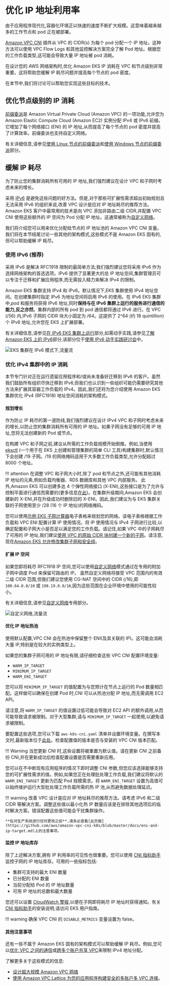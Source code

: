# 优化 IP 地址利用率

由于应用程序现代化,容器化环境正以快速的速度不断扩大规模。这意味着越来越多的工作节点和 pod 正在被部署。

[Amazon VPC CNI](../vpc-cni/) 插件从 VPC 的 CIDR(s) 为每个 pod 分配一个 IP 地址。这种方法可以使用 VPC Flow Logs 和其他监控解决方案完全了解 Pod 地址。根据您的工作负载类型,这可能会导致大量 IP 地址被 pod 消耗。

在设计您的 AWS 网络架构时,优化 Amazon EKS IP 消耗在 VPC 和节点级别非常重要。这将帮助您缓解 IP 耗尽问题并提高每个节点的 pod 密度。

在本节中,我们将讨论可以帮助您实现这些目标的技术。

## 优化节点级别的 IP 消耗

[前缀委派](https://docs.aws.amazon.com/eks/latest/userguide/cni-increase-ip-addresses.html)是 Amazon Virtual Private Cloud (Amazon VPC) 的一项功能,允许您为 Amazon Elastic Compute Cloud (Amazon EC2) 实例分配 IPv4 或 IPv6 前缀。它增加了每个网络接口 (ENI) 的 IP 地址,从而提高了每个节点的 pod 密度并提高了计算效率。前缀委派也支持自定义网络。

有关详细信息,请参见[使用 Linux 节点的前缀委派](../prefix-mode/index_linux/)和[使用 Windows 节点的前缀委派](../prefix-mode/index_windows/)部分。

## 缓解 IP 耗尽

为了防止您的集群消耗所有可用的 IP 地址,我们强烈建议在设计 VPC 和子网时考虑未来的增长。

采用 [IPv6](../ipv6/) 是避免这些问题的好方法。但是,对于那些可扩展性需求超出初始规划且无法采用 IPv6 的组织来说,改善 VPC 设计是应对 IP 地址耗尽的推荐方法。Amazon EKS 客户中最常用的技术是向 VPC 添加非路由二级 CIDR,并配置 VPC CNI 使用这些额外的 IP 空间为 Pod 分配 IP 地址。这通常被称为[自定义网络](../custom-networking/)。

我们将介绍您可以用来优化分配给节点的 IP 地址池的 Amazon VPC CNI 变量。我们将在本节结尾讨论一些其他的架构模式,这些模式不是 Amazon EKS 固有的,但可以帮助缓解 IP 耗尽。

### 使用 IPv6 (推荐)

采用 IPv6 是解决 RFC1918 限制的最简单方法;我们强烈建议您将采用 IPv6 作为选择网络架构的首选选项。IPv6 提供了显著更大的总 IP 地址空间,集群管理员可以专注于迁移和扩展应用程序,而无需投入精力来解决 IPv4 的限制。

Amazon EKS 集群支持 IPv4 和 IPv6。默认情况下,EKS 集群使用 IPv4 地址空间。在创建集群时指定 IPv6 为地址空间将启用 IPv6 的使用。在 IPv6 EKS 集群中,pod 和服务将获得 IPv6 地址,同时**保持与在 IPv6 集群上运行的服务进行通信的能力,反之亦然**。集群内部的所有 pod 到 pod 通信都将通过 IPv6 进行。在 VPC (/56) 内,IPv6 子网的 CIDR 块大小固定为 /64。这提供了 2^64 (约 18 quintillion) 个 IPv6 地址,允许您在 EKS 上扩展部署。

有关详细信息,请参见[在 IPv6 EKS 集群上运行](../ipv6/)部分,如需动手实践,请参见[了解 Amazon EKS 上的 IPv6](https://catalog.workshops.aws/ipv6-on-aws/en-US/lab-6)部分,该部分位于[使用 IPv6 动手实践研讨会](https://catalog.workshops.aws/ipv6-on-aws/en-US)中。

![EKS 集群在 IPv6 模式下,流量流](./ipv6.gif)

### 优化 IPv4 集群中的 IP 消耗

本节专门针对正在运行遗留应用程序和/或尚未准备好迁移到 IPv6 的客户。虽然我们鼓励所有组织尽快迁移到 IPv6,但我们也认识到一些组织可能仍需要研究其他方法来扩展其容器工作负载的 IPv4。因此,我们还将为您介绍使用 Amazon EKS 集群优化 IPv4 (RFC1918) 地址空间消耗的架构模式。

#### 规划增长

作为防止 IP 耗尽的第一道防线,我们强烈建议在设计 IPv4 VPC 和子网时考虑未来的增长,以防止您的集群消耗所有可用的 IP 地址。如果子网没有足够的可用 IP 地址,您将无法创建新的 Pod 或节点。

在构建 VPC 和子网之前,建议从所需的工作负载规模开始倒推。例如,当使用 [eksctl](https://eksctl.io/) (一个用于在 EKS 上创建和管理集群的简单 CLI 工具)构建集群时,默认情况下会创建 /19 子网。/19 的网络掩码适用于大多数工作负载类型,允许分配超过 8000 个地址。

!!! attention
    在调整 VPC 和子网大小时,除了 pod 和节点之外,还可能有其他消耗 IP 地址的元素,例如负载均衡器、RDS 数据库和其他 VPC 内部服务。
此外,Amazon EKS 可以创建多达 4 个弹性网络接口 (X-ENI),这些接口是为了允许与控制平面进行通信而需要的(更多信息[在此](../subnets/))。在集群升级期间,Amazon EKS 会创建新的 X-ENI,并在升级成功时删除旧的 X-ENI。因此,我们建议为与 EKS 集群关联的子网使用至少 /28 (16 个 IP 地址)的网络掩码。

您可以使用[示例 EKS 子网计算器](../subnet-calc/subnet-calc.xlsx)电子表格来规划您的网络。该电子表格根据工作负载和 VPC ENI 配置计算 IP 使用情况。将 IP 使用情况与 IPv4 子网进行比较,以确定配置和子网大小是否足以满足您的工作负载。请记住,如果 VPC 中的子网耗尽了可用的 IP 地址,我们建议[使用 VPC 的原始 CIDR 块创建一个新的子网](https://docs.aws.amazon.com/vpc/latest/userguide/working-with-subnets.html#create-subnets)。请注意,现在[Amazon EKS 允许修改集群子网和安全组](https://aws.amazon.com/about-aws/whats-new/2023/10/amazon-eks-modification-cluster-subnets-security/)。

#### 扩展 IP 空间

如果您即将耗尽 RFC1918 IP 空间,您可以使用[自定义网络](../custom-networking/)模式通过在专用的附加子网中调度 Pod 来保留可路由的 IP。
虽然自定义网络将接受 VPC 范围内的有效二级 CIDR 范围,但我们建议您使用 CG-NAT 空间中的 CIDR (/16),即 `100.64.0.0/10` 或 `198.19.0.0/16`,因为这些范围在企业环境中使用的可能性较小。

有关详细信息,请参见[自定义网络](../custom-networking/)专用部分。

![自定义网络,流量流](./custom-networking.gif)

#### 优化 IP 地址热池

使用默认配置,VPC CNI 会在热池中保留整个 ENI(及其关联的 IP)。这可能会消耗大量 IP,特别是在较大的实例类型上。

如果您的集群子网可用的 IP 地址有限,请仔细检查这些 VPC CNI 配置环境变量:

* `WARM_IP_TARGET` 
* `MINIMUM_IP_TARGET`
* `WARM_ENI_TARGET`

您可以将 `MINIMUM_IP_TARGET` 的值配置为与您预计在节点上运行的 Pod 数量相匹配。这样做可以确保在创建 Pod 时,CNI 可以从热池分配 IP 地址,而无需调用 EC2 API。

请注意,将 `WARM_IP_TARGET` 的值设置过低可能会导致对 EC2 API 的额外调用,从而可能导致请求被限制。对于大型集群,请与 `MINIMUM_IP_TARGET` 一起使用,以避免请求被限制。

要配置这些选项,您可以下载 `aws-k8s-cni.yaml` 清单并设置环境变量。在撰写本文时,最新版本位于[此处](https://github.com/aws/amazon-vpc-cni-k8s/blob/master/config/master/aws-k8s-cni.yaml)。检查配置值的版本是否与安装的 VPC CNI 版本匹配。

!!! Warning
    当您更新 CNI 时,这些设置将被重置为默认值。请在更新 CNI 之前备份 CNI,并在更新成功后检查配置设置是否需要重新应用。

您可以在不中断现有应用程序的情况下即时调整 CNI 参数,但您应该选择能够支持您的可扩展性需求的值。例如,如果您正在处理批处理工作负载,我们建议将默认的 `WARM_ENI_TARGET` 更新为匹配 Pod 规模需求。将 `WARM_ENI_TARGET` 设置为高值可以始终维护运行大型批处理工作负载所需的热 IP 池,从而避免数据处理延迟。

!!! warning
    改善 VPC 设计是应对 IP 地址耗尽的推荐方法。请考虑 IPv6 和二级 CIDR 等解决方案。调整这些值以最小化热 IP 数量应该是在排除其他选项后的临时解决方案。错误配置这些值可能会干扰集群操作。

    **在对生产系统进行任何更改之前**,请务必查看[此页面](https://github.com/aws/amazon-vpc-cni-k8s/blob/master/docs/eni-and-ip-target.md)上的注意事项。

#### 监控 IP 地址库存

除了上述解决方案,拥有 IP 利用率的可见性也很重要。您可以使用 [CNI 指标助手](https://docs.aws.amazon.com/eks/latest/userguide/cni-metrics-helper.html)监控子网的 IP 地址库存。可用的一些指标包括:

* 集群可支持的最大 ENI 数量
* 已分配的 ENI 数量
* 当前分配给 Pod 的 IP 地址数量
* 可用 IP 地址的总数和最大数量

您还可以设置 [CloudWatch 警报](https://docs.aws.amazon.com/AmazonCloudWatch/latest/monitoring/AlarmThatSendsEmail.html),以便在子网即将耗尽 IP 地址时获得通知。有关 [CNI 指标助手](https://docs.aws.amazon.com/eks/latest/userguide/cni-metrics-helper.html)的安装说明,请访问 EKS 用户指南。

!!! warning
    确保 VPC CNI 的 `DISABLE_METRICS` 变量设置为 false。

#### 其他注意事项

还有一些不属于 Amazon EKS 固有的架构模式可以帮助缓解 IP 耗尽。例如,您可以[优化 VPC 之间的通信](../subnets/#communication-across-vpcs)或[跨多个账户共享 VPC](../subnets/#sharing-vpc-across-multiple-accounts)来限制 IPv4 地址分配。

了解更多关于这些模式的信息:

* [设计超大规模 Amazon VPC 网络](https://aws.amazon.com/blogs/networking-and-content-delivery/designing-hyperscale-amazon-vpc-networks/)
* [使用 Amazon VPC Lattice 为您的应用程序构建安全的多账户多 VPC 连接](https://aws.amazon.com/blogs/networking-and-content-delivery/build-secure-multi-account-multi-vpc-connectivity-for-your-applications-with-amazon-vpc-lattice/)。